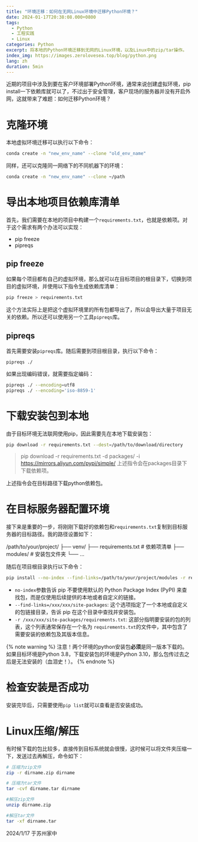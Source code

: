 ```yaml
---
title: "环境迁移：如何在无网Linux环境中迁移Python环境？"
date: 2024-01-17T20:38:08.000+0800
tags:
  - Python
  - 工程实践
  - Linux
categories: Python
excerpt: 将本地的Python环境迁移到无网的Linux环境，以及Linux中的zip/tar操作。
index_img: https://images.zerolovesea.top/blog/python.png
lang: zh
duration: 5min
---
```


近期的项目中涉及到要在客户环境部署Python环境，通常来说创建虚拟环境，pip install一下依赖库就可以了，不过出于安全管理，客户现场的服务器并没有开启外网，这就带来了难题：如何迁移Python环境？

# 克隆环境

本地虚拟环境迁移可以执行以下命令：

```bash
conda create -n "new_env_name" --clone "old_env_name"
```

同样，还可以克隆同一网络下的不同机器下的环境：

```bash
conda create -n "new_env_name" --clone ~/path 
```

# 导出本地项目依赖库清单

首先，我们需要在本地的项目中构建一个`requirements.txt`，也就是依赖项。对于这个需求有两个办法可以实现：

- pip freeze
- pipreqs

## pip freeze

如果每个项目都有自己的虚拟环境，那么就可以在目标项目的根目录下，切换到项目的虚拟环境，并使用以下指令生成依赖库清单：

```bash
pip freeze > requirements.txt
```

这个方法实际上是把这个虚拟环境里的所有包都导出了，所以会导出大量于项目无关的依赖。所以还可以使用另一个工具`pipreqs`库。

## pipreqs

首先需要安装`pipreqs`库。随后需要到项目根目录，执行以下命令：

```bash
pipreqs ./
```

如果出现编码错误，就需要指定编码：

```bash
pipreqs ./ --encoding=utf8
pipreqs ./ --encoding='iso-8859-1' 
```

# 下载安装包到本地

由于目标环境无法联网使用pip，因此需要先在本地下载安装包：

```bash
pip download -r requirements.txt --dest=/path/to/download/directory
```

> pip download -r requirements.txt -d packages/ -i https://mirrors.aliyun.com/pypi/simple/
> 上述指令会在packages目录下下载依赖项。

上述指令会在目标路径下载python依赖包。

# 在目标服务器配置环境

接下来是重要的一步，将刚刚下载好的依赖包和`requirements.txt`复制到目标服务器的目标路径。我的路径设置如下：

/path/to/your/project/
├── venv/
├── requirements.txt # 依赖项清单
├── modules/ # 安装包文件夹
└── ...

随后在项目根目录执行以下命令：

```bash
pip install --no-index --find-links=/path/to/your/project/modules -r requirements.txt
```

- `no-index`参数告诉 pip 不要使用默认的 Python Package Index (PyPI) 来查找包，而是仅使用后续提供的本地或者自定义的链接。
- `--find-links=/xxx/xxx/site-packages`: 这个选项指定了一个本地或自定义的包链接目录，告诉 pip 在这个目录中查找并安装包。
- `-r /xxx/xxx/site-packages/requirements.txt`: 这部分指明要安装的包的列表，这个列表通常保存在一个名为 `requirements.txt`的文件中，其中包含了需要安装的依赖包及其版本信息。

{% note warning %}
注意！两个环境的python安装包**必须**是同一版本下载的。如果目标环境是Python 3.8，下载安装包的环境是Python 3.10，那么包传过去之后是无法安装的（血泪史！）。
{% endnote %}

# 检查安装是否成功

安装完毕后，只需要使用`pip list`就可以查看是否安装成功。

# Linux压缩/解压

有时候下载的包比较多，直接传到目标系统就会很慢，这时候可以将文件夹压缩一下，发送过去再解压，命令如下：

```bash
# 压缩为zip文件
zip -r dirname.zip dirname

# 压缩为tar文件
tar -cvf dirname.tar dirname

#解压zip文件
unzip dirname.zip

#解压tar文件
tar -xf dirname.tar
```

2024/1/17 于苏州家中

